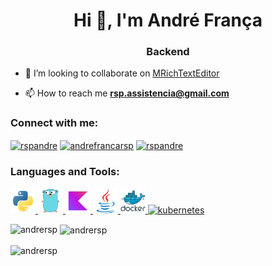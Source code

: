 <h1 align="center">Hi 👋, I'm André França</h1>
<h3 align="center">Backend</h3>


- 👯 I’m looking to collaborate on [MRichTextEditor](https://github.com/Anchakor/MRichTextEditor)

- 📫 How to reach me **rsp.assistencia@gmail.com**

<h3 align="left">Connect with me:</h3>
<p align="left">
<a href="https://linkedin.com/in/rspandre" target="blank"><img align="center" src="https://cdn.jsdelivr.net/npm/simple-icons@3.0.1/icons/linkedin.svg" alt="rspandre" height="30" width="40" /></a>
<a href="https://fb.com/andrefrancarsp" target="blank"><img align="center" src="https://cdn.jsdelivr.net/npm/simple-icons@3.0.1/icons/facebook.svg" alt="andrefrancarsp" height="30" width="40" /></a>
<a href="https://www.youtube.com/c/rspandre" target="blank"><img align="center" src="https://cdn.jsdelivr.net/npm/simple-icons@3.0.1/icons/youtube.svg" alt="rspandre" height="30" width="40" /></a>
</p>

<h3 align="left">Languages and Tools:</h3>
<p align="left"> 
  <a href="https://www.python.org" target="_blank"> <img src="https://raw.githubusercontent.com/devicons/devicon/master/icons/python/python-original.svg" alt="python" width="40" height="40"/> </a>  
  <a href="https://go.dev/" target="_blank"> <img src="https://raw.githubusercontent.com/devicons/devicon/master/icons/go/go-original.svg" alt="go" width="40" height="40"/> </a>
  </a> 
  <a href="https://kotlinlang.org/" target="_blank"> <img src="https://raw.githubusercontent.com/devicons/devicon/master/icons/kotlin/kotlin-original.svg" alt="Kotlin" width="40" height="40"/> </a>
  <a href="https://www.java.com" target="_blank"> <img src="https://raw.githubusercontent.com/devicons/devicon/master/icons/java/java-original.svg" alt="Java" width="40" height="40"/> </a> 
 <a href="https://www.docker.com/" target="_blank"> <img src="https://raw.githubusercontent.com/devicons/devicon/master/icons/docker/docker-original-wordmark.svg" alt="docker" width="40" height="40"/> </a>
  <a href="https://www.kubernetes.io/" target="_blank"> <img src="https://www.vectorlogo.zone/logos/kubernetes/kubernetes-icon.svg" alt="kubernetes" width="40" height="40"/> </a> 
 </p>

<p><img align="left" src="https://github-readme-stats.vercel.app/api/top-langs?username=andrersp&show_icons=true&theme=dark&locale=en&layout=compact" alt="andrersp" /></p>


<p>&nbsp;<img align="center" src="https://github-readme-stats.vercel.app/api?username=andrersp&show_icons=true&theme=dark&locale=en" alt="andrersp" /></p>

<p><img align="center" src="https://github-readme-streak-stats.herokuapp.com/?user=andrersp&" alt="andrersp" /></p>

